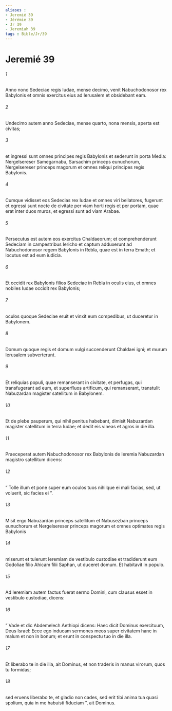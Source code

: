 ```yaml
---
aliases : 
- Jeremié 39
- Jérémie 39
- Jr 39
- Jeremiah 39
tags : Bible/Jr/39
---
```


# Jeremié 39

###### 1
Anno nono Sedeciae regis Iudae, mense decimo, venit Nabuchodonosor rex Babylonis et omnis exercitus eius ad Ierusalem et obsidebant eam. 
###### 2
Undecimo autem anno Sedeciae, mense quarto, nona mensis, aperta est civitas; 
###### 3
et ingressi sunt omnes principes regis Babylonis et sederunt in porta Media: Nergelsereser Samegarnabu, Sarsachim princeps eunuchorum, Nergelsereser princeps magorum et omnes reliqui principes regis Babylonis.
###### 4
Cumque vidisset eos Sedecias rex Iudae et omnes viri bellatores, fugerunt et egressi sunt nocte de civitate per viam horti regis et per portam, quae erat inter duos muros, et egressi sunt ad viam Arabae. 
###### 5
Persecutus est autem eos exercitus Chaldaeorum; et comprehenderunt Sedeciam in campestribus Iericho et captum adduxerunt ad Nabuchodonosor regem Babylonis in Rebla, quae est in terra Emath; et locutus est ad eum iudicia.
###### 6
Et occidit rex Babylonis filios Sedeciae in Rebla in oculis eius, et omnes nobiles Iudae occidit rex Babylonis; 
###### 7
oculos quoque Sedeciae eruit et vinxit eum compedibus, ut duceretur in Babylonem. 
###### 8
Domum quoque regis et domum vulgi succenderunt Chaldaei igni; et murum Ierusalem subverterunt. 
###### 9
Et reliquias populi, quae remanserant in civitate, et perfugas, qui transfugerant ad eum, et superfluos artificum, qui remanserant, transtulit Nabuzardan magister satellitum in Babylonem. 
###### 10
Et de plebe pauperum, qui nihil penitus habebant, dimisit Nabuzardan magister satellitum in terra Iudae; et dedit eis vineas et agros in die illa.
###### 11
Praeceperat autem Nabuchodonosor rex Babylonis de Ieremia Nabuzardan magistro satellitum dicens: 
###### 12
“ Tolle illum et pone super eum oculos tuos nihilque ei mali facias, sed, ut voluerit, sic facies ei ”. 
###### 13
Misit ergo Nabuzardan princeps satellitum et Nabusezban princeps eunuchorum et Nergelsereser princeps magorum et omnes optimates regis Babylonis 
###### 14
miserunt et tulerunt Ieremiam de vestibulo custodiae et tradiderunt eum Godoliae filio Ahicam filii Saphan, ut duceret domum. Et habitavit in populo.
###### 15
Ad Ieremiam autem factus fuerat sermo Domini, cum clausus esset in vestibulo custodiae, dicens: 
###### 16
“ Vade et dic Abdemelech Aethiopi dicens: Haec dicit Dominus exercituum, Deus Israel: Ecce ego inducam sermones meos super civitatem hanc in malum et non in bonum; et erunt in conspectu tuo in die illa. 
###### 17
Et liberabo te in die illa, ait Dominus, et non traderis in manus virorum, quos tu formidas; 
###### 18
sed eruens liberabo te, et gladio non cades, sed erit tibi anima tua quasi spolium, quia in me habuisti fiduciam ”, ait Dominus.
